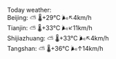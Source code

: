 Today weather:  
Beijing: ⛅️  🌡️+29°C 🌬️↖4km/h  
Tianjin: ⛅️  🌡️+33°C 🌬️↙11km/h  
Shijiazhuang: ⛅️  🌡️+33°C 🌬️↖4km/h  
Tangshan: ⛅️  🌡️+36°C 🌬️↑14km/h  
